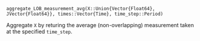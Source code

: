 ```
aggregate_LOB_measurement_avg(X::Union{Vector{Float64}, JVector{Float64}}, times::Vector{Time}, time_step::Period)
```

Aggregate `X` by returing the average (non-overlapping) measurement taken at the specified `time_step`.
